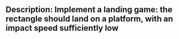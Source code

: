 

Description: Implement a landing game: the rectangle should land on a platform, with an impact speed sufficiently low
---
